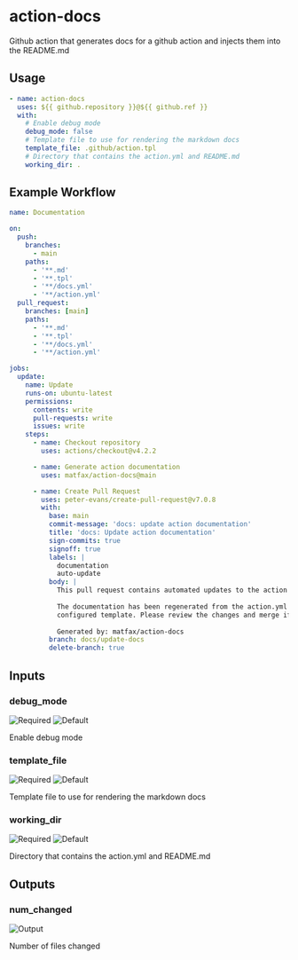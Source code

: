 # action-docs
Github action that generates docs for a github action and injects them into the README.md

<!--- BEGIN_ACTION_DOCS --->
## Usage

```yaml
- name: action-docs
  uses: ${{ github.repository }}@${{ github.ref }}
  with:
    # Enable debug mode
    debug_mode: false
    # Template file to use for rendering the markdown docs
    template_file: .github/action.tpl
    # Directory that contains the action.yml and README.md
    working_dir: .
```

## Example Workflow

```yaml
name: Documentation

on:
  push:
    branches:
      - main
    paths:
      - '**.md'
      - '**.tpl'
      - '**/docs.yml'
      - '**/action.yml'
  pull_request:
    branches: [main]
    paths:
      - '**.md'
      - '**.tpl'
      - '**/docs.yml'
      - '**/action.yml'

jobs:
  update:
    name: Update
    runs-on: ubuntu-latest
    permissions:
      contents: write
      pull-requests: write
      issues: write
    steps:
      - name: Checkout repository
        uses: actions/checkout@v4.2.2

      - name: Generate action documentation
        uses: matfax/action-docs@main

      - name: Create Pull Request
        uses: peter-evans/create-pull-request@v7.0.8
        with:
          base: main
          commit-message: 'docs: update action documentation'
          title: 'docs: Update action documentation'
          sign-commits: true
          signoff: true
          labels: |
            documentation
            auto-update
          body: |
            This pull request contains automated updates to the action README.
            
            The documentation has been regenerated from the action.yml file using the
            configured template. Please review the changes and merge if they look correct.
            
            Generated by: matfax/action-docs
          branch: docs/update-docs
          delete-branch: true

```

## Inputs

### debug_mode

![Required](https://img.shields.io/badge/Required-no-inactive?style=flat-square)
![Default](https://img.shields.io/badge/Default-false-blue?style=flat-square)

Enable debug mode

### template_file

![Required](https://img.shields.io/badge/Required-no-inactive?style=flat-square)
![Default](https://img.shields.io/badge/Default-.github/action.tpl-blue?style=flat-square)

Template file to use for rendering the markdown docs

### working_dir

![Required](https://img.shields.io/badge/Required-no-inactive?style=flat-square)
![Default](https://img.shields.io/badge/Default-.-blue?style=flat-square)

Directory that contains the action.yml and README.md

## Outputs

### num_changed

![Output](https://img.shields.io/badge/Output-num__changed-green?style=flat-square)

Number of files changed
<!--- END_ACTION_DOCS --->
